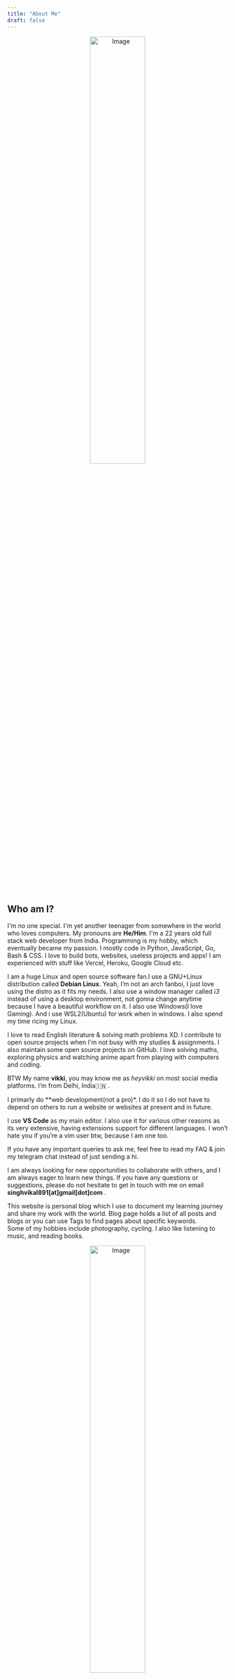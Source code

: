 ```yaml
---
title: "About Me"
draft: false
---
```

<div align="center">
<img src="/images/about.gif" alt="Image" width=50%>
</div>
 

## Who am I?

I'm no one special. I'm yet another teenager from somewhere in the world who loves computers. My pronouns are **He/Him**. I'm a 22 years old full stack web developer from India. Programming is my hobby, which eventually became my passion. I mostly code in Python, JavaScript, Go, Bash & CSS. I love to build bots, websites, useless projects and apps! I am experienced with stuff like Vercel, Heroku, Google Cloud etc. 

I am a huge Linux and open source software fan.I use a GNU+Linux distribution called **Debian Linux**. Yeah, I’m not an arch fanboi, I just love using the distro as it fits my needs. I also use a window manager called *i3* instead of using a desktop environment, not gonna change anytime because I have a beautiful workflow on it. I also use Windows(I love Gaming). And i use WSL2(Ubuntu) for work when in windows. I also spend my time ricing my Linux. 


I love to read English literature & solving math problems XD. I contribute to open source projects when I'm not busy with my studies & assignments. I also maintain some open source projects on GitHub. I love solving maths, exploring physics and watching anime apart from playing with computers and coding.

BTW My name **vikki**, you may know me as *heyvikki* on most social media platforms. I’m from Delhi, India🇮🇳 . 


I primarly do **web development(not a pro)*. I do it so I do not have to depend on others to run a website or websites at present and in future.


I use **VS Code** as my main editor. I also use it for various other reasons as its very extensive, having extensions support for different languages. I won’t hate you if you’re a vim user btw, because I am one too.

If you have any important queries to ask me, feel free to read my FAQ & join my telegram chat instead of just sending a hi.


I am always looking for new opportunities to collaborate with others, and I am always eager to learn new things. If you have any questions or suggestions, please do not hesitate to get in touch with me on email  **singhvikal891[at]gmail[dot]com** .



This website is personal blog which I use to document my learning journey and share my work with the world. Blog page holds a list of all posts and blogs or you can use Tags to find pages about specific keywords.
<br>
Some of my hobbies include photography, cycling. I also like listening to music, and reading books.


<div align="center">
<img src="/images/anime-aestethic.gif" alt="Image" width=50%>
</div>


## My Tech Stack

- Programming Languages:  HTML, CSS, Python, Javascript, C & C++
- Frameworks: Bootstrap, FastAPI, Tailwind, Django
- Tools: Heroku, Google Cloud, GitHub, Git, GitLab, Vercel, Netlify, Cloudflare Pages, Cloudflare, Visual Studio Code
- Databases: MongoDB, PostgreSql
- Technologies & Other Skills: Frontend Development, Backend Development, Full-Stack Developement, Discord & Telegram Bot Development, GitHub Workflows

 


- [Favorite Quotes](/quote)
- [Link Tree](https://links-heyvikki.pages.dev) for all my social media profiles.




### What softwares do I use daily?
Brave, Mozilla Firefox, Instagram, Discord, WhatsApp, Telegram, GitHub and others.

### Where am I from?
I'm originally from the Indian state Madhya Pradesh but I currently reside in New Delhi, India.

### What are your hobbies?
Reading, Coding, Listening to music, Sleeping, Photography, Writing Poetry and Watching Anime.